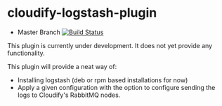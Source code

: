 cloudify-logstash-plugin
========================

* Master Branch [![Build Status](https://travis-ci.org/cloudify-cosmo/cloudify-logstash-plugin.svg?branch=master)](https://travis-ci.org/cloudify-cosmo/cloudify-logstash-plugin)

This plugin is currently under development. It does not yet provide any functionality.

This plugin will provide a neat way of:

- Installing logstash (deb or rpm based installations for now)
- Apply a given configuration with the option to configure sending the logs to Cloudify's RabbitMQ nodes.
